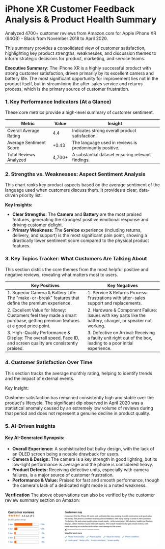 # iPhone XR Customer Feedback Analysis & Product Health Summary

Analyzed 4700+ customer reviews from Amazon.com for Apple iPhone XR (64GB) - Black from November 2018 to April 2020.

This summary provides a consolidated view of customer satisfaction, highlighting key product strengths, weaknesses, and discussion themes to inform strategic decisions for product, marketing, and service teams.

**Executive Summary:** The iPhone XR is a highly successful product with strong customer satisfaction, driven primarily by its excellent camera and battery life. The most significant opportunity for improvement lies not in the product itself, but in streamlining the after-sales service and returns process, which is the primary source of customer frustration.

### 1\. Key Performance Indicators (At a Glance)

These core metrics provide a high-level summary of customer sentiment.

| Metric | Value | Insight |
| --- | --- | --- |
| Overall Average Rating | 4.4 | Indicates strong overall product satisfaction. |
| Average Sentiment Score | +0.43 | The language used in reviews is predominantly positive. |
| Total Reviews Analyzed | 4,700+ | A substantial dataset ensuring relevant findings. |

### 2\. Strengths vs. Weaknesses: Aspect Sentiment Analysis

This chart ranks key product aspects based on the average sentiment of the language used when customers discuss them. It provides a clear, data-driven priority list.

**Key Insights:**

*   **Clear Strengths:** The **Camera** and **Battery** are the most praised features, generating the strongest positive emotional response and driving customer delight.
*   **Primary Weakness:** The **Service** experience (including returns, delivery, and support) is the most significant pain point, showing a drastically lower sentiment score compared to the physical product features.

### 3\. Key Topics Tracker: What Customers Are Talking About

This section distills the core themes from the most helpful positive and negative reviews, revealing what matters most to users.

| Key Positives | Key Negatives |
| --- | --- |
| 1. Superior Camera & Battery Life: The "make-or-break" features that define the premium experience. | 1. Service & Returns Process: Frustrations with after-sales support and replacements. |
| 2. Excellent Value for Money: Customers feel they made a smart purchase, getting premium features at a good price point. | 2. Hardware & Component Failure: Issues with key parts like the battery, charger, or speaker not working. |
| 3. High-Quality Performance & Display: The overall speed, Face ID, and screen quality are consistently praised. | 3. Defective on Arrival: Receiving a faulty unit right out of the box, leading to a poor initial experience. |

### 4\. Customer Satisfaction Over Time

This section tracks the average monthly rating, helping to identify trends and the impact of external events.

Key Insight:

Customer satisfaction has remained consistently high and stable over the product's lifecycle. The significant dip observed in April 2020 was a statistical anomaly caused by an extremely low volume of reviews during that period and does not represent a genuine decline in product quality.

### 5\. AI-Driven Insights

#### Key AI-Generated Synopsis:

*   **Overall Experience:** A sophisticated but bulky design, with the lack of an OLED screen being a notable drawback for users.
*   **Camera & Design:** The camera is a key strength in good lighting, but its low-light performance is average and the phone is considered heavy.
*   **Product Defects:** Receiving defective units, especially with camera failures, is a major source of customer frustration.
*   **Performance & Value:** Praised for fast and smooth performance, though the camera's lack of a dedicated night mode is a noted weakness.

**Verification**
The above observations can also be verified by the customer review summary section on Amazon:

![Alt Text](./verification_amazon.png)
